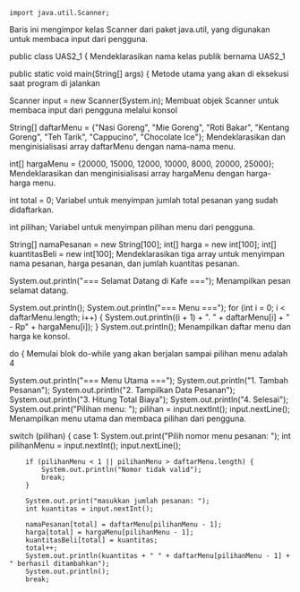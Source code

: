 ```
import java.util.Scanner;
```
Baris ini mengimpor kelas Scanner dari paket java.util, yang digunakan untuk membaca input dari pengguna.

public class UAS2_1 {
Mendeklarasikan nama kelas publik bernama UAS2_1

public static void main(String[] args) {
Metode utama yang akan di eksekusi saat program di jalankan

Scanner input = new Scanner(System.in);
Membuat objek Scanner untuk membaca input dari pengguna melalui konsol

String[] daftarMenu = {"Nasi Goreng", "Mie Goreng", "Roti Bakar", "Kentang Goreng", "Teh Tarik", "Cappucino", "Chocolate Ice"};
Mendeklarasikan dan menginisialisasi array daftarMenu dengan nama-nama menu.

int[] hargaMenu = {20000, 15000, 12000, 10000, 8000, 20000, 25000};
Mendeklarasikan dan menginisialisasi array hargaMenu dengan harga-harga menu.

int total = 0;
Variabel untuk menyimpan jumlah total pesanan yang sudah didaftarkan.

int pilihan;
Variabel untuk menyimpan pilihan menu dari pengguna.

String[] namaPesanan = new String[100];
int[] harga = new int[100];
int[] kuantitasBeli = new int[100];
Mendeklarasikan tiga array untuk menyimpan nama pesanan, harga pesanan, dan jumlah kuantitas pesanan.

System.out.println("=== Selamat Datang di Kafe ===");
Menampilkan pesan selamat datang.

System.out.println();
System.out.println("=== Menu ===");
for (int i = 0; i < daftarMenu.length; i++) {
    System.out.println((i + 1) + ". " + daftarMenu[i] + " - Rp" + hargaMenu[i]);
}
System.out.println();
Menampilkan daftar menu dan harga ke konsol.

do {
Memulai blok do-while yang akan berjalan sampai pilihan menu adalah 4

System.out.println("=== Menu Utama ===");
System.out.println("1. Tambah Pesanan");
System.out.println("2. Tampilkan Data Pesanan");
System.out.println("3. Hitung Total Biaya");
System.out.println("4. Selesai");
System.out.print("Pilihan menu: ");
pilihan = input.nextInt();
input.nextLine();
Menampilkan menu utama dan membaca pilihan dari pengguna.

switch (pilihan) {
    case 1:
        System.out.print("Pilih nomor menu pesanan: ");
        int pilihanMenu = input.nextInt();
        input.nextLine();

        if (pilihanMenu < 1 || pilihanMenu > daftarMenu.length) {
            System.out.println("Nomor tidak valid");
            break;
        }

        System.out.print("masukkan jumlah pesanan: ");
        int kuantitas = input.nextInt();

        namaPesanan[total] = daftarMenu[pilihanMenu - 1];
        harga[total] = hargaMenu[pilihanMenu - 1];
        kuantitasBeli[total] = kuantitas;
        total++;
        System.out.println(kuantitas + " " + daftarMenu[pilihanMenu - 1] + " berhasil ditambahkan");
        System.out.println();
        break;